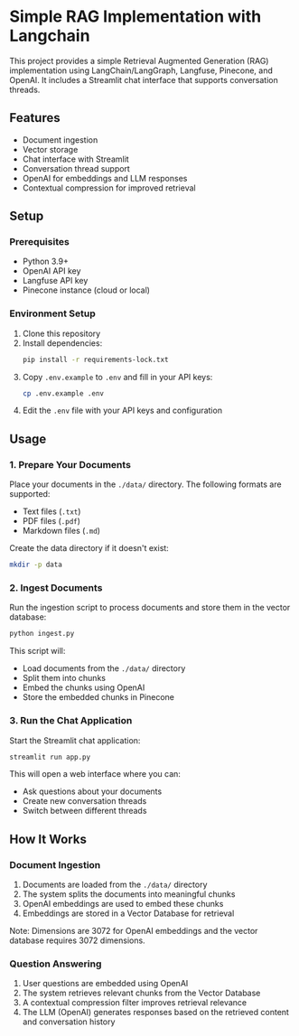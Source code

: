 # Simple RAG Implementation with Langchain

This project provides a simple Retrieval Augmented Generation (RAG) implementation using LangChain/LangGraph, Langfuse, Pinecone, and OpenAI. It includes a Streamlit chat interface that supports conversation threads.

## Features

- Document ingestion
- Vector storage
- Chat interface with Streamlit
- Conversation thread support
- OpenAI for embeddings and LLM responses
- Contextual compression for improved retrieval

## Setup

### Prerequisites

- Python 3.9+
- OpenAI API key
- Langfuse API key
- Pinecone instance (cloud or local)

### Environment Setup

1. Clone this repository
2. Install dependencies:
   ```bash
   pip install -r requirements-lock.txt
   ```
3. Copy `.env.example` to `.env` and fill in your API keys:
   ```bash
   cp .env.example .env
   ```
4. Edit the `.env` file with your API keys and configuration

## Usage

### 1. Prepare Your Documents

Place your documents in the `./data/` directory. The following formats are supported:
- Text files (`.txt`)
- PDF files (`.pdf`)
- Markdown files (`.md`)

Create the data directory if it doesn't exist:
```bash
mkdir -p data
```

### 2. Ingest Documents

Run the ingestion script to process documents and store them in the vector database:
```bash
python ingest.py
```

This script will:
- Load documents from the `./data/` directory
- Split them into chunks
- Embed the chunks using OpenAI
- Store the embedded chunks in Pinecone

### 3. Run the Chat Application

Start the Streamlit chat application:
```bash
streamlit run app.py
```

This will open a web interface where you can:
- Ask questions about your documents
- Create new conversation threads
- Switch between different threads

## How It Works

### Document Ingestion

1. Documents are loaded from the `./data/` directory
2. The system splits the documents into meaningful chunks
3. OpenAI embeddings are used to embed these chunks
4. Embeddings are stored in a Vector Database for retrieval

Note: Dimensions are 3072 for OpenAI embeddings and the vector database requires 3072 dimensions.

### Question Answering

1. User questions are embedded using OpenAI
2. The system retrieves relevant chunks from the Vector Database
3. A contextual compression filter improves retrieval relevance
4. The LLM (OpenAI) generates responses based on the retrieved content and conversation history
